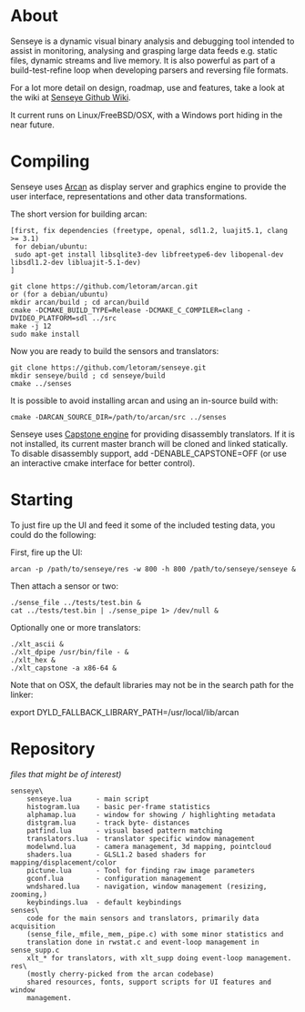 About
=====

Senseye is a dynamic visual binary analysis and debugging tool intended to
assist in monitoring, analysing and grasping large data feeds e.g. static
files, dynamic streams and live memory. It is also powerful as part of a
build-test-refine loop when developing parsers and reversing file formats.

For a lot more detail on design, roadmap, use and features, take a look at the
wiki at [Senseye Github Wiki](https://github.com/letoram/senseye/wiki).

It current runs on Linux/FreeBSD/OSX, with a Windows port hiding in the near
future.

Compiling
======

Senseye uses [Arcan](https://github.com/letoram/arcan) as display server
and graphics engine to provide the user interface, representations and
other data transformations.

The short version for building arcan:

    [first, fix dependencies (freetype, openal, sdl1.2, luajit5.1, clang >= 3.1)
     for debian/ubuntu:
     sudo apt-get install libsqlite3-dev libfreetype6-dev libopenal-dev libsdl1.2-dev libluajit-5.1-dev)
    ]

    git clone https://github.com/letoram/arcan.git
    or (for a debian/ubuntu)
    mkdir arcan/build ; cd arcan/build
    cmake -DCMAKE_BUILD_TYPE=Release -DCMAKE_C_COMPILER=clang -DVIDEO_PLATFORM=sdl ../src
    make -j 12
    sudo make install

Now you are ready to build the sensors and translators:

    git clone https://github.com/letoram/senseye.git
    mkdir senseye/build ; cd senseye/build
    cmake ../senses

It is possible to avoid installing arcan and using an in-source build with:

    cmake -DARCAN_SOURCE_DIR=/path/to/arcan/src ../senses

Senseye uses [Capstone engine](http://www.capstone-engine.org) for providing
disassembly translators. If it is not installed, its current master branch will
be cloned and linked statically. To disable disassembly support, add
-DENABLE\_CAPSTONE=OFF (or use an interactive cmake interface for better
control).

Starting
=====

To just fire up the UI and feed it some of the included testing data,
you could do the following:

First, fire up the UI:

    arcan -p /path/to/senseye/res -w 800 -h 800 /path/to/senseye/senseye &

Then attach a sensor or two:

    ./sense_file ../tests/test.bin &
    cat ../tests/test.bin | ./sense_pipe 1> /dev/null &

Optionally one or more translators:

    ./xlt_ascii &
    ./xlt_dpipe /usr/bin/file - &
    ./xlt_hex &
    ./xlt_capstone -a x86-64 &

Note that on OSX, the default libraries may not be in the search
path for the linker:

export DYLD_FALLBACK_LIBRARY_PATH=/usr/local/lib/arcan


Repository
=====

_files that might be of interest)_

    senseye\
        senseye.lua      - main script
        histogram.lua    - basic per-frame statistics
        alphamap.lua     - window for showing / highlighting metadata
        distgram.lua     - track byte- distances
        patfind.lua      - visual based pattern matching
        translators.lua  - translator specific window management
        modelwnd.lua     - camera management, 3d mapping, pointcloud
        shaders.lua      - GLSL1.2 based shaders for mapping/displacement/color
        pictune.lua      - Tool for finding raw image parameters
        gconf.lua        - configuration management
        wndshared.lua    - navigation, window management (resizing, zooming,)
        keybindings.lua  - default keybindings
    senses\
        code for the main sensors and translators, primarily data acquisition
        (sense_file,_mfile,_mem,_pipe.c) with some minor statistics and
        translation done in rwstat.c and event-loop management in sense_supp.c
        xlt_* for translators, with xlt_supp doing event-loop management.
    res\
        (mostly cherry-picked from the arcan codebase)
        shared resources, fonts, support scripts for UI features and window
        management.
